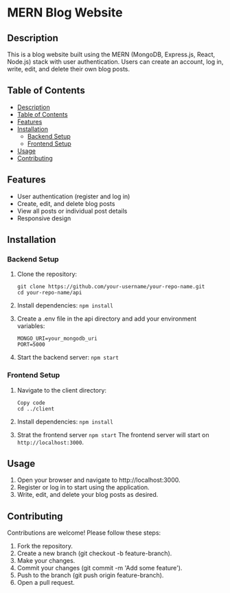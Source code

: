 # MERN Blog Website

## Description

This is a blog website built using the MERN (MongoDB, Express.js, React, Node.js) stack with user authentication. Users can create an account, log in, write, edit, and delete their own blog posts.

## Table of Contents

- [Description](#description)
- [Table of Contents](#table-of-contents)
- [Features](#features)
- [Installation](#installation)
  - [Backend Setup](#backend-setup)
  - [Frontend Setup](#frontend-setup)
- [Usage](#usage)
- [Contributing](#contributing)

## Features

- User authentication (register and log in)
- Create, edit, and delete blog posts
- View all posts or individual post details
- Responsive design

## Installation

### Backend Setup

1. Clone the repository:
    ```
    git clone https://github.com/your-username/your-repo-name.git
    cd your-repo-name/api
    ```
    
2. Install dependencies:
    `npm install`

3. Create a .env file in the api directory and add your environment variables:
    ```.env
    MONGO_URI=your_mongodb_uri
    PORT=5000
    ```
    
4. Start the backend server:
    `npm start`
   
### Frontend Setup

1. Navigate to the client directory:
    ```
    Copy code
    cd ../client
    ```
    
2. Install dependencies:
    `npm install`
   
4. Strat the frontend server
    `npm start`
The frontend server will start on `http://localhost:3000`.

## Usage

  1. Open your browser and navigate to http://localhost:3000.
  2. Register or log in to start using the application.
  3. Write, edit, and delete your blog posts as desired.

## Contributing
  Contributions are welcome! Please follow these steps:

  1. Fork the repository.
  2. Create a new branch (git checkout -b feature-branch).
  3. Make your changes.
  4. Commit your changes (git commit -m 'Add some feature').
  5. Push to the branch (git push origin feature-branch).
  6. Open a pull request.




